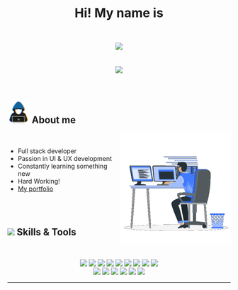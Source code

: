 <h1 align="center"><b>Hi! </b>My name is</h1>
<br>

<p align="center">
  <img src="https://404lucas.netlify.app/img/logo.png" height="100">
  <br>
  <br>
  <br>
  <!--img height='180em' src="https://github-readme-stats.vercel.app/api?username=404lucas&&show_icons=true&theme=gotham"/--> 
<img height='200em' src= "https://github-readme-stats.vercel.app/api/top-langs/?username=404lucas&layout=compact&theme=gotham" />
</p>
<br>

	
## <picture><img src = "https://github.com/0xAbdulKhalid/0xAbdulKhalid/raw/main/assets/mdImages/about_me.gif" width = 50px></picture> **About me**


<picture> <img align="right" src="https://github.com/0xAbdulKhalid/0xAbdulKhalid/raw/main/assets/mdImages/Right_Side.gif" width = 250px></picture>

<br>

- Full stack developer 
- Passion in UI & UX development
- Constantly learning something new
- Hard Working!
- [My portfolio](https://404lucas.netlify.app/)


<br><br>

## <img src="https://media2.giphy.com/media/QssGEmpkyEOhBCb7e1/giphy.gif?cid=ecf05e47a0n3gi1bfqntqmob8g9aid1oyj2wr3ds3mg700bl&rid=giphy.gif" width ="25"><b> Skills & Tools</b>
<br>

<p align="center">
	<img src="https://cdn.jsdelivr.net/gh/devicons/devicon/icons/html5/html5-original.svg" height="60px"/> 
	<img src="https://cdn.jsdelivr.net/gh/devicons/devicon/icons/css3/css3-original.svg"  height="60px"/> 
	<img src="https://cdn.jsdelivr.net/gh/devicons/devicon/icons/javascript/javascript-original.svg"  height="60px"/>
	<img src="https://cdn.jsdelivr.net/gh/devicons/devicon/icons/php/php-plain.svg"  height="60px"/> 
	<img src="https://cdn.jsdelivr.net/gh/devicons/devicon/icons/react/react-original.svg"  height="60px"/> 
	<img src="https://cdn.jsdelivr.net/gh/devicons/devicon/icons/csharp/csharp-original.svg"  height="60px"/> 
	<img src="https://cdn.jsdelivr.net/gh/devicons/devicon/icons/dot-net/dot-net-plain-wordmark.svg"  height="60px"/>
	<img src="https://cdn.jsdelivr.net/gh/devicons/devicon/icons/mysql/mysql-original.svg"  height="60px"/>
	<img src="https://cdn.jsdelivr.net/gh/devicons/devicon/icons/bootstrap/bootstrap-original.svg"  height="60px">
<br>
	<img src="https://cdn.jsdelivr.net/gh/devicons/devicon/icons/vscode/vscode-original.svg" height="60px"/>
	<img src="https://cdn.jsdelivr.net/gh/devicons/devicon/icons/visualstudio/visualstudio-plain.svg" height="60px"/>
	<img src="https://cdn.jsdelivr.net/gh/devicons/devicon/icons/git/git-original.svg" height="60px"/>
	<img src="https://cdn.jsdelivr.net/gh/devicons/devicon/icons/nodejs/nodejs-original.svg" height="60px">
	<img src="https://cdn.jsdelivr.net/gh/devicons/devicon/icons/figma/figma-original.svg" height="60px">
	<img src="https://cdn.jsdelivr.net/gh/devicons/devicon/icons/photoshop/photoshop-plain.svg" height="60px">

<br>

-----
